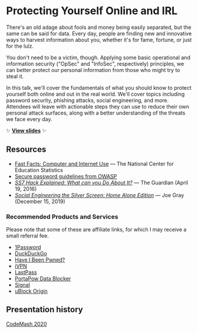# Protecting Yourself Online and IRL

There's an old adage about fools and money being easily separated, but the same can be said for data. Every day, people are finding new and innovative ways to harvest information about you, whether it's for fame, fortune, or just for the lulz.

You don't need to be a victim, though. Applying some basic operational and information security ("OpSec" and "InfoSec", respectively) principles, we can better protect our personal information from those who might try to steal it.

In this talk, we'll cover the fundamentals of what you should know to protect yourself both online and out in the real world. We'll cover topics including password security, phishing attacks, social engineering, and more. Attendees will leave with actionable steps they can use to reduce their own personal attack surfaces, along with a better understanding of the threats we face every day.

:sparkles: **[View slides](http://stevegrunwell.github.io/protecting-yourself-online-irl)** :sparkles:

## Resources

* [Fast Facts: Computer and Internet Use](https://nces.ed.gov/fastfacts/display.asp?id=46) — The National Center for Education Statistics
* [Secure password guidelines from <abbr title="Open Web Application Security Project">OWASP</abbr>](https://cheatsheetseries.owasp.org/cheatsheets/Authentication_Cheat_Sheet.html#implement-proper-password-strength-controls)
* [_SS7 Hack Explained: What can you Do About It?_](https://www.theguardian.com/technology/2016/apr/19/ss7-hack-explained-mobile-phone-vulnerability-snooping-texts-calls) — The Guardian (April 19, 2016)
* [_Social Engineering the Silver Screen: Home Alone Edition_](https://www.tripwire.com/state-of-security/security-data-protection/cyber-security/social-engineering-silver-screen-home-alone-edition/) — Joe Gray (December 15, 2019)

### Recommended Products and Services

Please note that some of these are affiliate links, for which I may receive a small referral fee.

* [1Password](https://stevegrunwell.com/r/1password)
* [DuckDuckGo](https://duckduckgo.com)
* [Have I Been Pwned?](https://haveibeenpwned.com/)
* [iVPN](https://www.ivpn.net/)
* [LastPass](https://lastpass.com)
* [PortaPow Data Blocker](https://amzn.to/2QbXgB2)
* [Signal](https://signal.org)
* [uBlock Origin](https://github.com/gorhill/uBlock/)

## Presentation history

[CodeMash 2020](https://www.codemash.org/)
